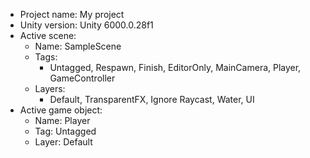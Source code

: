 <!-- UNITY CODE ASSIST INSTRUCTIONS START -->
- Project name: My project
- Unity version: Unity 6000.0.28f1
- Active scene:
  - Name: SampleScene
  - Tags:
    - Untagged, Respawn, Finish, EditorOnly, MainCamera, Player, GameController
  - Layers:
    - Default, TransparentFX, Ignore Raycast, Water, UI
- Active game object:
  - Name: Player
  - Tag: Untagged
  - Layer: Default
<!-- UNITY CODE ASSIST INSTRUCTIONS END -->